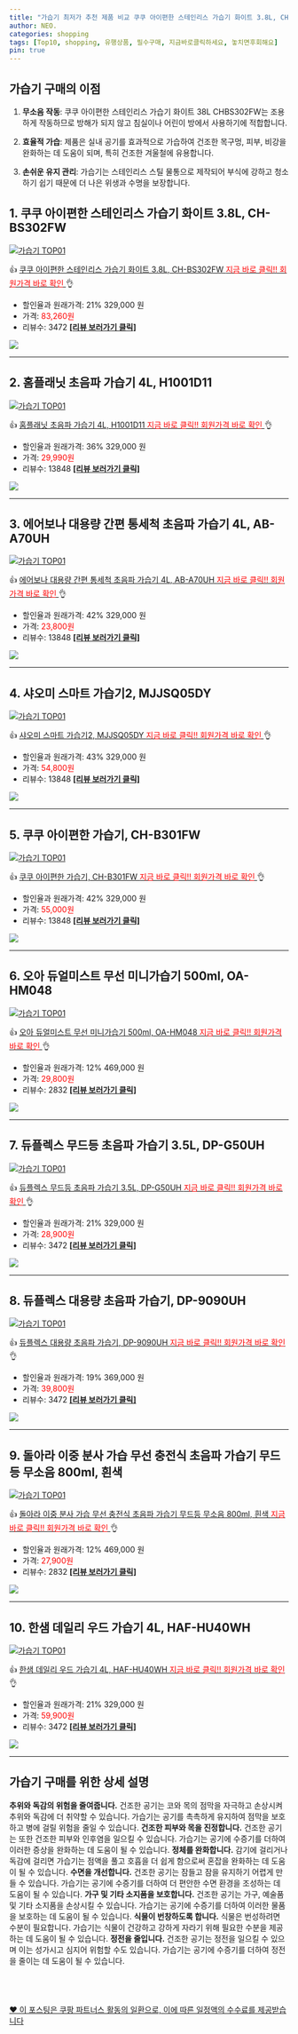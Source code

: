 ```yaml
---
title: "가습기 최저가 추천 제품 비교 쿠쿠 아이편한 스테인리스 가습기 화이트 3.8L, CH-BS302FW 가격 비교 최저가장점"
author: NEO.
categories: shopping
tags: [Top10, shopping, 유행상품, 필수구매, 지금바로클릭하세요, 놓치면후회해요]
pin: true
---
```

## 가습기 구매의 이점
1. **무소음 작동**: 쿠쿠 아이편한 스테인리스 가습기 화이트 38L CHBS302FW는 조용하게 작동하므로 방해가 되지 않고 침실이나 어린이 방에서 사용하기에 적합합니다.


2. **효율적 가습**: 제품은 실내 공기를 효과적으로 가습하여 건조한 목구멍, 피부, 비강을 완화하는 데 도움이 되며, 특히 건조한 겨울철에 유용합니다.


3. **손쉬운 유지 관리**: 가습기는 스테인리스 스틸 물통으로 제작되어 부식에 강하고 청소하기 쉽기 때문에 더 나은 위생과 수명을 보장합니다.

   

## 1. 쿠쿠 아이편한 스테인리스 가습기 화이트 3.8L, CH-BS302FW

[![가습기 TOP01](https://thumbnail9.coupangcdn.com/thumbnails/remote/490x490ex/image/retail/images/1671848982329296-dd6b7a93-40c5-40de-a260-48a629a46d6f.jpg)](https://link.coupang.com/re/AFFSDP?lptag=AF3617701&subid=GithubCoopas&pageKey=6735057649&traceid=V0-153&itemId=15703493204&vendorItemId=82917859168)


👍 [쿠쿠 아이편한 스테인리스 가습기 화이트 3.8L, CH-BS302FW <font color=red> 지금 바로 클릭!! 회원가격 바로 확인 </font> ](https://link.coupang.com/re/AFFSDP?lptag=AF3617701&subid=GithubCoopas&pageKey=6735057649&traceid=V0-153&itemId=15703493204&vendorItemId=82917859168) 👌 


- 할인율과 원래가격: 21%  329,000   원
- 가격: <span style='color:red'>83,260원</span>
- 리뷰수: 3472  [**[리뷰 보러가기 클릭]**](https://link.coupang.com/re/AFFSDP?lptag=AF3617701&subid=GithubCoopas&pageKey=6735057649&traceid=V0-153&itemId=15703493204&vendorItemId=82917859168)

[![](/discount_price.png)](https://link.coupang.com/re/AFFSDP?lptag=AF3617701&subid=GithubCoopas&pageKey=6735057649&traceid=V0-153&itemId=15703493204&vendorItemId=82917859168)

---


   

## 2. 홈플래닛 초음파 가습기 4L, H1001D11

[![가습기 TOP01](https://thumbnail7.coupangcdn.com/thumbnails/remote/490x490ex/image/retail/images/1928588542001435-28a43832-b197-43fd-b366-622616833a3f.jpg)](https://link.coupang.com/re/AFFSDP?lptag=AF3617701&subid=GithubCoopas&pageKey=324788226&traceid=V0-153&itemId=3801974770&vendorItemId=86953840553)


👍 [홈플래닛 초음파 가습기 4L, H1001D11 <font color=red> 지금 바로 클릭!! 회원가격 바로 확인 </font> ](https://link.coupang.com/re/AFFSDP?lptag=AF3617701&subid=GithubCoopas&pageKey=324788226&traceid=V0-153&itemId=3801974770&vendorItemId=86953840553) 👌 


- 할인율과 원래가격: 36%  329,000   원
- 가격: <span style='color:red'>29,990원</span>
- 리뷰수: 13848  [**[리뷰 보러가기 클릭]**](https://link.coupang.com/re/AFFSDP?lptag=AF3617701&subid=GithubCoopas&pageKey=324788226&traceid=V0-153&itemId=3801974770&vendorItemId=86953840553)

[![](/discount_price.png)](https://link.coupang.com/re/AFFSDP?lptag=AF3617701&subid=GithubCoopas&pageKey=324788226&traceid=V0-153&itemId=3801974770&vendorItemId=86953840553)

---


   

## 3. 에어보나 대용량 간편 통세척 초음파 가습기 4L, AB-A70UH

[![가습기 TOP01](https://thumbnail9.coupangcdn.com/thumbnails/remote/490x490ex/image/retail/images/2023/09/27/14/9/905ca4b8-fbeb-41bf-9d1e-50db3ae96104.jpg)](https://link.coupang.com/re/AFFSDP?lptag=AF3617701&subid=GithubCoopas&pageKey=7623471481&traceid=V0-153&itemId=20216860521&vendorItemId=87306615319)


👍 [에어보나 대용량 간편 통세척 초음파 가습기 4L, AB-A70UH <font color=red> 지금 바로 클릭!! 회원가격 바로 확인 </font> ](https://link.coupang.com/re/AFFSDP?lptag=AF3617701&subid=GithubCoopas&pageKey=7623471481&traceid=V0-153&itemId=20216860521&vendorItemId=87306615319) 👌 


- 할인율과 원래가격: 42%  329,000   원
- 가격: <span style='color:red'>23,800원</span>
- 리뷰수: 13848  [**[리뷰 보러가기 클릭]**](https://link.coupang.com/re/AFFSDP?lptag=AF3617701&subid=GithubCoopas&pageKey=7623471481&traceid=V0-153&itemId=20216860521&vendorItemId=87306615319)

[![](/discount_price.png)](https://link.coupang.com/re/AFFSDP?lptag=AF3617701&subid=GithubCoopas&pageKey=7623471481&traceid=V0-153&itemId=20216860521&vendorItemId=87306615319)

---


   

## 4. 샤오미 스마트 가습기2, MJJSQ05DY

[![가습기 TOP01](https://thumbnail9.coupangcdn.com/thumbnails/remote/490x490ex/image/retail/images/4593070708812702-46179611-4907-4c21-aa28-688dcf00819b.jpg)](https://link.coupang.com/re/AFFSDP?lptag=AF3617701&subid=GithubCoopas&pageKey=6827655398&traceid=V0-153&itemId=16199920263&vendorItemId=83394600512)


👍 [샤오미 스마트 가습기2, MJJSQ05DY <font color=red> 지금 바로 클릭!! 회원가격 바로 확인 </font> ](https://link.coupang.com/re/AFFSDP?lptag=AF3617701&subid=GithubCoopas&pageKey=6827655398&traceid=V0-153&itemId=16199920263&vendorItemId=83394600512) 👌 


- 할인율과 원래가격: 43%  329,000   원
- 가격: <span style='color:red'>54,800원</span>
- 리뷰수: 13848  [**[리뷰 보러가기 클릭]**](https://link.coupang.com/re/AFFSDP?lptag=AF3617701&subid=GithubCoopas&pageKey=6827655398&traceid=V0-153&itemId=16199920263&vendorItemId=83394600512)

[![](/discount_price.png)](https://link.coupang.com/re/AFFSDP?lptag=AF3617701&subid=GithubCoopas&pageKey=6827655398&traceid=V0-153&itemId=16199920263&vendorItemId=83394600512)

---


   

## 5. 쿠쿠 아이편한 가습기, CH-B301FW

[![가습기 TOP01](https://thumbnail6.coupangcdn.com/thumbnails/remote/490x490ex/image/retail/images/1922698473193914-140e9042-0560-41d9-9283-1dfaf96c2283.jpg)](https://link.coupang.com/re/AFFSDP?lptag=AF3617701&subid=GithubCoopas&pageKey=6069850038&traceid=V0-153&itemId=11201093138&vendorItemId=78478804836)


👍 [쿠쿠 아이편한 가습기, CH-B301FW <font color=red> 지금 바로 클릭!! 회원가격 바로 확인 </font> ](https://link.coupang.com/re/AFFSDP?lptag=AF3617701&subid=GithubCoopas&pageKey=6069850038&traceid=V0-153&itemId=11201093138&vendorItemId=78478804836) 👌 


- 할인율과 원래가격: 42%  329,000   원
- 가격: <span style='color:red'>55,000원</span>
- 리뷰수: 13848  [**[리뷰 보러가기 클릭]**](https://link.coupang.com/re/AFFSDP?lptag=AF3617701&subid=GithubCoopas&pageKey=6069850038&traceid=V0-153&itemId=11201093138&vendorItemId=78478804836)

[![](/discount_price.png)](https://link.coupang.com/re/AFFSDP?lptag=AF3617701&subid=GithubCoopas&pageKey=6069850038&traceid=V0-153&itemId=11201093138&vendorItemId=78478804836)

---


   

## 6. 오아 듀얼미스트 무선 미니가습기 500ml, OA-HM048

[![가습기 TOP01](https://thumbnail6.coupangcdn.com/thumbnails/remote/490x490ex/image/retail/images/2980016791220285-c7aa4d97-a024-445e-aa35-548cd4161f25.jpg)](https://link.coupang.com/re/AFFSDP?lptag=AF3617701&subid=GithubCoopas&pageKey=327644303&traceid=V0-153&itemId=1048302783&vendorItemId=5512650458)


👍 [오아 듀얼미스트 무선 미니가습기 500ml, OA-HM048 <font color=red> 지금 바로 클릭!! 회원가격 바로 확인 </font> ](https://link.coupang.com/re/AFFSDP?lptag=AF3617701&subid=GithubCoopas&pageKey=327644303&traceid=V0-153&itemId=1048302783&vendorItemId=5512650458) 👌 


- 할인율과 원래가격: 12%  469,000   원
- 가격: <span style='color:red'>29,800원</span>
- 리뷰수: 2832  [**[리뷰 보러가기 클릭]**](https://link.coupang.com/re/AFFSDP?lptag=AF3617701&subid=GithubCoopas&pageKey=327644303&traceid=V0-153&itemId=1048302783&vendorItemId=5512650458)

[![](/discount_price.png)](https://link.coupang.com/re/AFFSDP?lptag=AF3617701&subid=GithubCoopas&pageKey=327644303&traceid=V0-153&itemId=1048302783&vendorItemId=5512650458)

---


   

## 7. 듀플렉스 무드등 초음파 가습기 3.5L, DP-G50UH

[![가습기 TOP01](https://thumbnail7.coupangcdn.com/thumbnails/remote/490x490ex/image/retail/images/9537219288191248-467f0a05-0887-4468-b8cc-a826200ab431.jpg)](https://link.coupang.com/re/AFFSDP?lptag=AF3617701&subid=GithubCoopas&pageKey=6675537959&traceid=V0-153&itemId=15374680942&vendorItemId=82594774993)


👍 [듀플렉스 무드등 초음파 가습기 3.5L, DP-G50UH <font color=red> 지금 바로 클릭!! 회원가격 바로 확인 </font> ](https://link.coupang.com/re/AFFSDP?lptag=AF3617701&subid=GithubCoopas&pageKey=6675537959&traceid=V0-153&itemId=15374680942&vendorItemId=82594774993) 👌 


- 할인율과 원래가격: 21%  329,000   원
- 가격: <span style='color:red'>28,900원</span>
- 리뷰수: 3472  [**[리뷰 보러가기 클릭]**](https://link.coupang.com/re/AFFSDP?lptag=AF3617701&subid=GithubCoopas&pageKey=6675537959&traceid=V0-153&itemId=15374680942&vendorItemId=82594774993)

[![](/discount_price.png)](https://link.coupang.com/re/AFFSDP?lptag=AF3617701&subid=GithubCoopas&pageKey=6675537959&traceid=V0-153&itemId=15374680942&vendorItemId=82594774993)

---


   

## 8. 듀플렉스 대용량 초음파 가습기, DP-9090UH

[![가습기 TOP01](https://thumbnail9.coupangcdn.com/thumbnails/remote/490x490ex/image/retail/images/479913803682946-7f826fb4-995c-4370-ad5a-c7ce7eabbf27.jpg)](https://link.coupang.com/re/AFFSDP?lptag=AF3617701&subid=GithubCoopas&pageKey=135421920&traceid=V0-153&itemId=417276028&vendorItemId=3118402668)


👍 [듀플렉스 대용량 초음파 가습기, DP-9090UH <font color=red> 지금 바로 클릭!! 회원가격 바로 확인 </font> ](https://link.coupang.com/re/AFFSDP?lptag=AF3617701&subid=GithubCoopas&pageKey=135421920&traceid=V0-153&itemId=417276028&vendorItemId=3118402668) 👌 


- 할인율과 원래가격: 19%  369,000   원
- 가격: <span style='color:red'>39,800원</span>
- 리뷰수: 3472  [**[리뷰 보러가기 클릭]**](https://link.coupang.com/re/AFFSDP?lptag=AF3617701&subid=GithubCoopas&pageKey=135421920&traceid=V0-153&itemId=417276028&vendorItemId=3118402668)

[![](/discount_price.png)](https://link.coupang.com/re/AFFSDP?lptag=AF3617701&subid=GithubCoopas&pageKey=135421920&traceid=V0-153&itemId=417276028&vendorItemId=3118402668)

---


   

## 9. 돌아라 이중 분사 가습 무선 충전식 초음파 가습기 무드등 무소음 800ml, 흰색

[![가습기 TOP01](https://thumbnail9.coupangcdn.com/thumbnails/remote/490x490ex/image/vendor_inventory/31cd/b9fc3ddeec35db7f7cb4a6ab1c872cc87a7791332528fe549ed0261b84cc.jpg)](https://link.coupang.com/re/AFFSDP?lptag=AF3617701&subid=GithubCoopas&pageKey=7621342603&traceid=V0-153&itemId=20206757486&vendorItemId=87297026290)


👍 [돌아라 이중 분사 가습 무선 충전식 초음파 가습기 무드등 무소음 800ml, 흰색 <font color=red> 지금 바로 클릭!! 회원가격 바로 확인 </font> ](https://link.coupang.com/re/AFFSDP?lptag=AF3617701&subid=GithubCoopas&pageKey=7621342603&traceid=V0-153&itemId=20206757486&vendorItemId=87297026290) 👌 


- 할인율과 원래가격: 12%  469,000   원
- 가격: <span style='color:red'>27,900원</span>
- 리뷰수: 2832  [**[리뷰 보러가기 클릭]**](https://link.coupang.com/re/AFFSDP?lptag=AF3617701&subid=GithubCoopas&pageKey=7621342603&traceid=V0-153&itemId=20206757486&vendorItemId=87297026290)

[![](/discount_price.png)](https://link.coupang.com/re/AFFSDP?lptag=AF3617701&subid=GithubCoopas&pageKey=7621342603&traceid=V0-153&itemId=20206757486&vendorItemId=87297026290)

---


   

## 10. 한샘 데일리 우드 가습기 4L, HAF-HU40WH

[![가습기 TOP01](https://thumbnail6.coupangcdn.com/thumbnails/remote/490x490ex/image/retail/images/4072405355188875-89b60d88-77fe-4442-8878-99403aa2644d.jpg)](https://link.coupang.com/re/AFFSDP?lptag=AF3617701&subid=GithubCoopas&pageKey=306222971&traceid=V0-153&itemId=965529195&vendorItemId=5514327725)


👍 [한샘 데일리 우드 가습기 4L, HAF-HU40WH <font color=red> 지금 바로 클릭!! 회원가격 바로 확인 </font> ](https://link.coupang.com/re/AFFSDP?lptag=AF3617701&subid=GithubCoopas&pageKey=306222971&traceid=V0-153&itemId=965529195&vendorItemId=5514327725) 👌 


- 할인율과 원래가격: 21%  329,000   원
- 가격: <span style='color:red'>59,900원</span>
- 리뷰수: 3472  [**[리뷰 보러가기 클릭]**](https://link.coupang.com/re/AFFSDP?lptag=AF3617701&subid=GithubCoopas&pageKey=306222971&traceid=V0-153&itemId=965529195&vendorItemId=5514327725)

[![](/discount_price.png)](https://link.coupang.com/re/AFFSDP?lptag=AF3617701&subid=GithubCoopas&pageKey=306222971&traceid=V0-153&itemId=965529195&vendorItemId=5514327725)

---
## 가습기 구매를 위한 상세 설명
**추위와 독감의 위험을 줄여줍니다.** 건조한 공기는 코와 목의 점막을 자극하고 손상시켜 추위와 독감에 더 취약할 수 있습니다. 가습기는 공기를 촉촉하게 유지하여 점막을 보호하고 병에 걸릴 위험을 줄일 수 있습니다.
**건조한 피부와 목을 진정합니다.** 건조한 공기는 또한 건조한 피부와 인후염을 일으킬 수 있습니다. 가습기는 공기에 수증기를 더하여 이러한 증상을 완화하는 데 도움이 될 수 있습니다.
**정체를 완화합니다.** 감기에 걸리거나 독감에 걸리면 가습기는 점액을 풀고 호흡을 더 쉽게 함으로써 혼잡을 완화하는 데 도움이 될 수 있습니다.
**수면을 개선합니다.** 건조한 공기는 잠들고 잠을 유지하기 어렵게 만들 수 있습니다. 가습기는 공기에 수증기를 더하여 더 편안한 수면 환경을 조성하는 데 도움이 될 수 있습니다.
**가구 및 기타 소지품을 보호합니다.** 건조한 공기는 가구, 예술품 및 기타 소지품을 손상시킬 수 있습니다. 가습기는 공기에 수증기를 더하여 이러한 물품을 보호하는 데 도움이 될 수 있습니다.
**식물이 번창하도록 합니다.** 식물은 번성하려면 수분이 필요합니다. 가습기는 식물이 건강하고 강하게 자라기 위해 필요한 수분을 제공하는 데 도움이 될 수 있습니다.
**정전을 줄입니다.** 건조한 공기는 정전을 일으킬 수 있으며 이는 성가시고 심지어 위험할 수도 있습니다. 가습기는 공기에 수증기를 더하여 정전을 줄이는 데 도움이 될 수 있습니다.<br><br><br><br><br> [ ❤  이 포스팅은 쿠팡 파트너스 활동의 일환으로, 이에 따른 일정액의 수수료를 제공받습니다](https://link.coupang.com/a/bcEFyh)